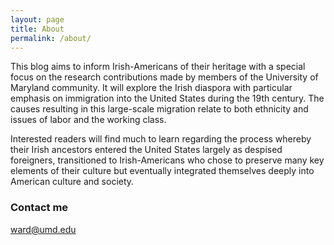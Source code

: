 ```yaml
---
layout: page
title: About
permalink: /about/
---
```


This blog aims to inform Irish-Americans of their heritage with a special focus on the research contributions made by members of the University of Maryland community. It will explore the Irish diaspora with particular emphasis on immigration into the United States during the 19th century. The causes resulting in this large-scale migration relate to both ethnicity and issues of labor and the working class.

Interested readers will find much to learn regarding the process whereby their Irish ancestors entered the United States largely as despised foreigners, transitioned to Irish-Americans who chose to preserve many key elements of their culture but eventually integrated themselves deeply into American culture and society.

### Contact me

[ward@umd.edu](mailto:ward@umd.edu)